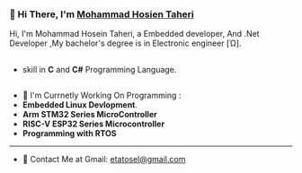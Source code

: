 ### 👋 Hi There, I'm [Mohammad Hosien Taheri](https://github.com/hardphoenix) 

Hi, I'm Mohammad Hosein Taheri, a Embedded developer, And .Net Developer ,My bachelor's degree is in Electronic engineer [Ώ].

##
-  skill in **C**  and **C#** Programming Language.

##

- 🔭 I'm Currnetly Working On Programming : 
- **Embedded Linux Devlopment**.
- **Arm STM32 Series MicroController**
- **RISC-V ESP32 Series Microcontroller**
- **Programming with RTOS**


-------------------
- 🔗 Contact Me at Gmail: etatosel@gmail.com


